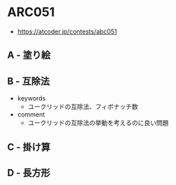 # ARC051
* https://atcoder.jp/contests/abc051


## A - 塗り絵



## B - 互除法
* keywords
  - ユークリッドの互除法、フィボナッチ数
* comment
  - ユークリッドの互除法の挙動を考えるのに良い問題



## C - 掛け算



## D - 長方形
